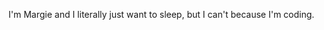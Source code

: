 I'm Margie and I literally just want to sleep, but I can't because I'm coding.


<!--
**margueriteblair/margueriteblair** is a ✨ _special_ ✨ repository because its `README.md` (this file) appears on your GitHub profile.

Here are some ideas to get you started:

- 🔭 I’m currently working on mastering everything
- 🌱 I’m currently learning ...
- 👯 I’m looking to collaborate on ... Blockchain projects!
- 🤔 I’m looking for help with ... Math.PI
- 💬 Ask me about ... My deep love for Bachata music much to the disdain of my neighbors.
- 📫 How to reach me: ... WHY WOULD YOU
- 😄 Pronouns: she/her
- ⚡ Fun fact: ... QUE LO QUEEEEEEE
-->
